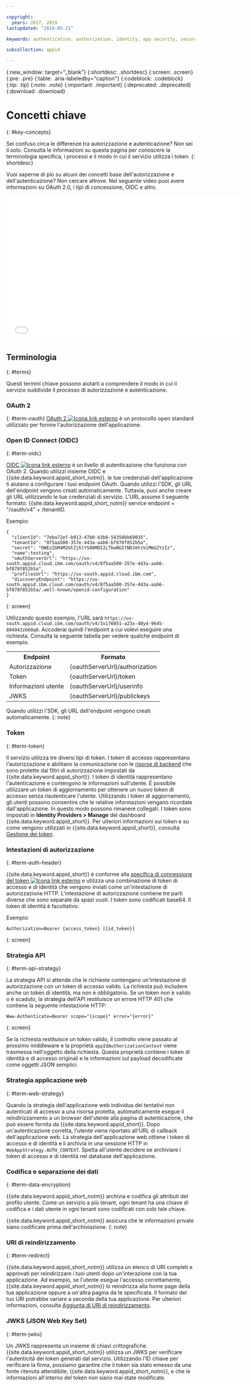 ```yaml
---

copyright:
  years: 2017, 2019
lastupdated: "2019-05-21"

keywords: authentication, authorization, identity, app security, secure, access, tokens

subcollection: appid

---
```


{:new_window: target="_blank"}
{:shortdesc: .shortdesc}
{:screen: .screen}
{:pre: .pre}
{:table: .aria-labeledby="caption"}
{:codeblock: .codeblock}
{:tip: .tip}
{:note: .note}
{:important: .important}
{:deprecated: .deprecated}
{:download: .download}

# Concetti chiave
{: #key-concepts}

Sei confuso circa le differenze tra autorizzazione e autenticazione? Non sei il solo. Consulta le informazioni su questa pagina per conoscere la terminologia specifica, i processi e il modo in cui il servizio utilizza i token.
{: shortdesc}

Vuoi saperne di più su alcuni dei concetti base dell'autorizzazione e dell'autenticazione?  Non cercare altrove. Nel seguente video puoi avere informazioni su OAuth 2.0, i tipi di concessione, OIDC e altro.

<iframe class="embed-responsive-item" id="about-appid-basics" title="Informazioni su {{site.data.keyword.appid_short_notm}}" type="text/html" width="640" height="390" src="//www.youtube.com/embed/ndlk-ZhKGXM?rel=0" frameborder="0" webkitallowfullscreen mozallowfullscreen allowfullscreen> </iframe>


## Terminologia
{: #terms}

Questi termini chiave possono aiutarti a comprendere il modo in cui il servizio suddivide il processo di autorizzazione e autenticazione.

### OAuth 2
{: #term-oauth}
<a href="https://tools.ietf.org/html/rfc6749" target="_blank">OAuth 2 <img src="../../icons/launch-glyph.svg" alt="Icona link esterno"></a> è un protocollo open standard utilizzato per fornire l'autorizzazione dell'applicazione.


### Open ID Connect (OIDC)
{: #term-oidc}

<a href="https://openid.net/developers/specs/" target="_blank">OIDC <img src="../../icons/launch-glyph.svg" alt="Icona link esterno"></a> è un livello di autenticazione che funziona con OAuth 2. Quando utilizzi insieme OIDC e {{site.data.keyword.appid_short_notm}}, le tue credenziali dell'applicazione ti aiutano a configurare i tuoi endpoint OAuth. Quando utilizzi l'SDK, gli URL dell'endpoint vengono creati automaticamente. Tuttavia, puoi anche creare gli URL utilizzando le tue credenziali di servizio. L'URL assume il seguente formato: {{site.data.keyword.appid_short_notm}} service endpoint + "/oauth/v4" + /tenantID.

Esempio:

```
{
  "clientId": "7eba72ef-b913-47b0-b3b6-54358bb69035",
  "tenantId": "8f5aa500-357e-443a-aab6-bf878f852b5a",
  "secret": "OWEzZGM4M2UtZjhlYS00MDI2LTkwNGItNDJmYzViMmU2YzIz",
  "name":testing",
  "oAuthServerUrl": "https://us-south.appid.cloud.ibm.com/oauth/v4/8f5aa500-357e-443a-aab6-bf878f852b5a",
  "profilesUrl": "https://us-south.appid.cloud.ibm.com",
  "discoveryEndpoint": "https://us-south.appid.ibm.cloud.com/oauth/v4/8f5aa500-357e-443a-aab6-bf878f852b5a/.well-known/openid-configuration"
}
```
{: screen}

Utilizzando questo esempio, l'URL sarà `https://us-south.appid.cloud.ibm.com/oauth/v4/3x176051-a23x-40y4-9645-804943z660q0`. Accoderai quindi l'endpoint a cui volevi eseguire una richiesta. Consulta la seguente tabella per vedere qualche endpoint di esempio.

<table>
  <tr>
    <th>Endpoint</th>
    <th>Formato</th>
  </tr>
  <tr>
    <td>Autorizzazione</td>
    <td>{oauthServerUrl}/authorization</td>
  </tr>
  <tr>
    <td>Token</td>
    <td>{oauthServerUrl}/token</td>
  </tr>
  <tr>
    <td>Informazioni utente</td>
    <td>{oauthServerUrl}/userinfo</td>
  </tr>
  <tr>
    <td>JWKS</td>
    <td>{oauthServerUrl}/publickeys</td>
  </tr>
</table>

Quando utilizzi l'SDK, gli URL dell'endpoint vengono creati automaticamente.
{: note}

### Token
{: #term-token}

Il servizio utilizza tre diversi tipi di token. I token di accesso rappresentano l'autorizzazione e abilitano la comunicazione con le [risorse di backend](/docs/services/appid?topic=appid-backend) che sono protette dai filtri di autorizzazione impostati da {{site.data.keyword.appid_short}}. I token di identità rappresentano l'autenticazione e contengono le informazioni sull'utente. È possibile utilizzare un token di aggiornamento per ottenere un nuovo token di accesso senza riautenticare l'utente. Utilizzando i token di aggiornamento, gli utenti possono consentire che le relative informazioni vengano ricordate dall'applicazione. In questo modo possono rimanere collegati. I token sono impostati in **Identity Providers > Manage** del dashboard {{site.data.keyword.appid_short}}. Per ulteriori informazioni sui token e su come vengono utilizzati in {{site.data.keyword.appid_short}}, consulta [Gestione dei token](/docs/services/appid?topic=appid-tokens#tokens).

### Intestazioni di autorizzazione
{: #term-auth-header}

{{site.data.keyword.appid_short}} è conforme alla <a href="https://tools.ietf.org/html/rfc6750" target="blank">specifica di connessione del token <img src="../../icons/launch-glyph.svg" alt="Icona link esterno"></a> e utilizza una combinazione di token di accesso e di identità che vengono inviati come un'intestazione di autorizzazione HTTP. L'intestazione di autorizzazione contiene tre parti diverse che sono separate da spazi vuoti. I token sono codificati base64. Il token di identità è facoltativo.

Esempio:

```
Authorization=Bearer {access_token} [{id_token}]
```
{: screen}


### Strategia API
{: #term-api-strategy}

La strategia API si attende che le richieste contengano un'intestazione di autorizzazione con un token di accesso valido. La richiesta può includere anche un token di identità, ma non è obbligatorio. Se un token non è valido o è scaduto, la strategia dell'API restituisce un errore HTTP 401 che contiene la seguente intestazione HTTP:
```
Www-Authenticate=Bearer scope="{scope}" error="{error}"
```
{: screen}

Se la richiesta restituisce un token valido, il controllo viene passato al prossimo middleware e la proprietà `appIdAuthorizationContext` viene trasmessa nell'oggetto della richiesta. Questa proprietà contiene i token di identità e di accesso originali e le informazioni sul payload decodificate come oggetti JSON semplici.

### Strategia applicazione web
{: #term-web-strategy}

Quando la strategia dell'applicazione web individua dei tentativi non autenticati di accesso a una risorsa protetta, automaticamente esegue il reindirizzamento a un browser dell'utente alla pagina di autenticazione, che può essere fornita da {{site.data.keyword.appid_short}}. Dopo un'autenticazione corretta, l'utente viene riportato all'URL di callback dell'applicazione web. La strategia dell'applicazione web ottiene i token di accesso e di identità e li archivia in una sessione HTTP in `WebAppStrategy.AUTH_CONTEXT`. Spetta all'utente decidere se archiviare i token di accesso e di identità nel database dell'applicazione.

### Codifica e separazione dei dati
{: #term-data-encryption}

{{site.data.keyword.appid_short_notm}} archivia e codifica gli attributi del profilo utente. Come un servizio a più tenant, ogni tenant ha una chiave di codifica e i dati utente in ogni tenant sono codificati con solo tale chiave.

{{site.data.keyword.appid_short_notm}} assicura che le informazioni private siano codificate prima dell'archiviazione.
{: note}


### URI di reindirizzamento
{: #term-redirect}

{{site.data.keyword.appid_short_notm}} utilizza un elenco di URI completi e approvati per reindirizzare i tuoi utenti dopo un'interazione con la tua applicazione. Ad esempio, se l'utente esegue l'accesso correttamente, {{site.data.keyword.appid_short_notm}} lo reindirizza alla home page della tua applicazione oppure a un'altra pagina da te specificata. Il formato del tuo URI potrebbe variare a seconda della tua applicazione. Per ulteriori informazioni, consulta [Aggiunta di URI di reindirizzamento](/docs/services/appid?topic=appid-managing-idp#add-redirect-uri).


### JWKS (JSON Web Key Set)
{: #term-jwks}

Un JWKS rappresenta un insieme di chiavi crittografiche. {{site.data.keyword.appid_short_notm}} utilizza un JWKS per verificare l'autenticità dei token generati dal servizio. Utilizzando l'ID chiave per verificare la firma, possiamo garantire che il token sia stato emesso da una fonte ritenuta attendibile, {{site.data.keyword.appid_short_notm}}, e che le informazioni all'interno del token non siano mai state modificate.


